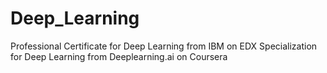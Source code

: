 # Deep_Learning


Professional Certificate for Deep Learning from IBM on EDX
Specialization for Deep Learning from Deeplearning.ai on Coursera
